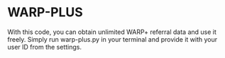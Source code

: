 # WARP-PLUS
With this code, you can obtain unlimited WARP+ referral data and use it freely. Simply run warp-plus.py in your terminal and provide it with your user ID from the settings.
